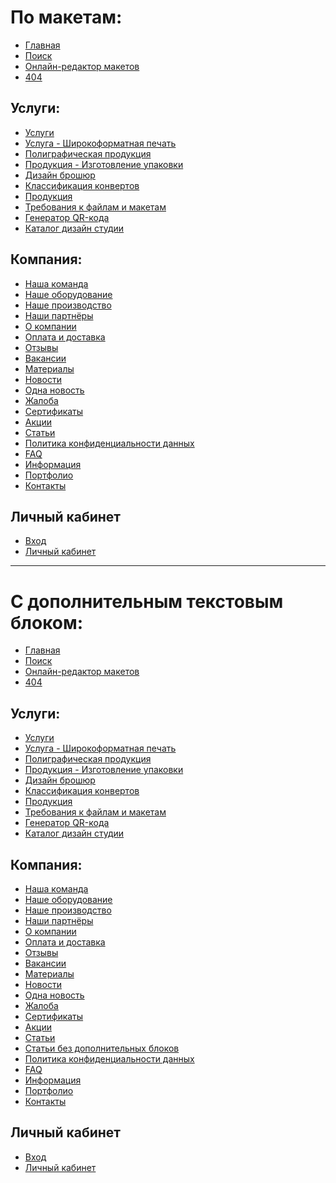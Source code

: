 # По макетам:
* [Главная](https://rex4r.github.io/pmg/2/index.html) <br>
* [Поиск](https://rex4r.github.io/pmg/2/search.html) <br>
* [Онлайн-редактор макетов](https://rex4r.github.io/pmg/2/online-editor.html) <br>
* [404](https://rex4r.github.io/pmg/2/404.html) <br>

## Услуги: <br>
* [Услуги](https://rex4r.github.io/pmg/2/services.html) <br>
* [Услуга - Широкоформатная печать](https://rex4r.github.io/pmg/2/service.html) <br>
* [Полиграфическая продукция](https://rex4r.github.io/pmg/2/products.html) <br>
* [Продукция - Изготовление упаковки](https://rex4r.github.io/pmg/2/product.html) <br>
* [Дизайн брошюр](https://rex4r.github.io/pmg/2/design-item.html) <br>
* [Классификация конвертов](https://rex4r.github.io/pmg/2/design-item-2.html) <br>
* [Продукция](https://rex4r.github.io/pmg/2/productiya.html) <br>
* [Требования к файлам и макетам](https://rex4r.github.io/pmg/2/file-requirements.html) <br>
* [Генератор QR-кода](https://rex4r.github.io/pmg/2/qr-generator.html) <br>
* [Каталог дизайн студии](https://rex4r.github.io/pmg/2/design-catalogue.html) <br>

## Компания: <br>
* [Наша команда](https://rex4r.github.io/pmg/2/team.html) <br>
* [Наше оборудование](https://rex4r.github.io/pmg/2/equipment.html) <br>
* [Наше производство](https://rex4r.github.io/pmg/2/our-production.html) <br>
* [Наши партнёры](https://rex4r.github.io/pmg/2/partners.html) <br>
* [О компании](https://rex4r.github.io/pmg/2/about.html) <br>
* [Оплата и доставка](https://rex4r.github.io/pmg/2/payment.html) <br>
* [Отзывы](https://rex4r.github.io/pmg/2/review.html) <br>
* [Вакансии](https://rex4r.github.io/pmg/2/vacancy.html) <br>
* [Материалы](https://rex4r.github.io/pmg/2/materials.html) <br>
* [Новости](https://rex4r.github.io/pmg/2/news.html) <br>
* [Одна новость](https://rex4r.github.io/pmg/2/news-single.html) <br>
* [Жалоба](https://rex4r.github.io/pmg/2/complaint.html) <br>
* [Сертификаты](https://rex4r.github.io/pmg/2/certificates.html) <br>
* [Акции](https://rex4r.github.io/pmg/2/deals.html) <br>
* [Статьи](https://rex4r.github.io/pmg/2/publication.html) <br>
* [Политика конфиденциальности данных](https://rex4r.github.io/pmg/2/text.html) <br>
* [FAQ](https://rex4r.github.io/pmg/2/faq.html) <br>
* [Информация](https://rex4r.github.io/pmg/2/info.html) <br>
* [Портфолио](https://rex4r.github.io/pmg/2/portfolio-categories.html) <br>
* [Контакты](https://rex4r.github.io/pmg/2/contacts.html) <br>

## Личный кабинет
* [Вход](https://rex4r.github.io/pmg/2/login.html) <br>
* [Личный кабинет](https://rex4r.github.io/pmg/2/account.html) <br>

------

# С дополнительным текстовым блоком:
* [Главная](https://rex4r.github.io/pmg/3/index.html) <br>
* [Поиск](https://rex4r.github.io/pmg/3/search.html) <br>
* [Онлайн-редактор макетов](https://rex4r.github.io/pmg/3/online-editor.html) <br>
* [404](https://rex4r.github.io/pmg/3/404.html) <br>

## Услуги: <br>
* [Услуги](https://rex4r.github.io/pmg/3/services.html) <br>
* [Услуга - Широкоформатная печать](https://rex4r.github.io/pmg/3/service.html) <br>
* [Полиграфическая продукция](https://rex4r.github.io/pmg/3/products.html) <br>
* [Продукция - Изготовление упаковки](https://rex4r.github.io/pmg/3/product.html) <br>
* [Дизайн брошюр](https://rex4r.github.io/pmg/3/design-item.html) <br>
* [Классификация конвертов](https://rex4r.github.io/pmg/3/design-item-3.html) <br>
* [Продукция](https://rex4r.github.io/pmg/3/productiya.html) <br>
* [Требования к файлам и макетам](https://rex4r.github.io/pmg/3/file-requirements.html) <br>
* [Генератор QR-кода](https://rex4r.github.io/pmg/3/qr-generator.html) <br>
* [Каталог дизайн студии](https://rex4r.github.io/pmg/3/design-catalogue.html) <br>

## Компания: <br>
* [Наша команда](https://rex4r.github.io/pmg/3/team.html) <br>
* [Наше оборудование](https://rex4r.github.io/pmg/3/equipment.html) <br>
* [Наше производство](https://rex4r.github.io/pmg/3/our-production.html) <br>
* [Наши партнёры](https://rex4r.github.io/pmg/3/partners.html) <br>
* [О компании](https://rex4r.github.io/pmg/3/about.html) <br>
* [Оплата и доставка](https://rex4r.github.io/pmg/3/payment.html) <br>
* [Отзывы](https://rex4r.github.io/pmg/3/review.html) <br>
* [Вакансии](https://rex4r.github.io/pmg/3/vacancy.html) <br>
* [Материалы](https://rex4r.github.io/pmg/3/materials.html) <br>
* [Новости](https://rex4r.github.io/pmg/3/news.html) <br>
* [Одна новость](https://rex4r.github.io/pmg/3/news-single.html) <br>
* [Жалоба](https://rex4r.github.io/pmg/3/complaint.html) <br>
* [Сертификаты](https://rex4r.github.io/pmg/3/certificates.html) <br>
* [Акции](https://rex4r.github.io/pmg/3/deals.html) <br>
* [Статьи](https://rex4r.github.io/pmg/3/publication.html) <br>
* [Статьи без дополнительных блоков](https://rex4r.github.io/pmg/3/publication-2.html) <br>
* [Политика конфиденциальности данных](https://rex4r.github.io/pmg/3/text.html) <br>
* [FAQ](https://rex4r.github.io/pmg/3/faq.html) <br>
* [Информация](https://rex4r.github.io/pmg/3/info.html) <br>
* [Портфолио](https://rex4r.github.io/pmg/3/portfolio-categories.html) <br>
* [Контакты](https://rex4r.github.io/pmg/3/contacts.html) <br>

## Личный кабинет
* [Вход](https://rex4r.github.io/pmg/3/login.html) <br>
* [Личный кабинет](https://rex4r.github.io/pmg/3/account.html) <br>
